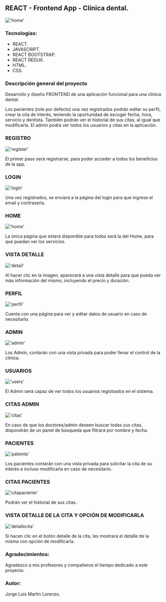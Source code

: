 ## REACT - Frontend App - Clínica dental.

!['home'](./img/home.png)

### Tecnologías:

+ REACT.
+ JAVASCRIPT.
+ REACT BOOTSTRAP.
+ REACT REDUX.
+ HTML.
+ CSS.

### Descripción general del proyecto 

Desarrollo y diseño FRONTEND de una aplicación funcional para una clínica dental.

Los pacientes (role por defecto) una vez registrados podrán editar su perfil, crear la cita de interés, teniendo la oportunidad de escoger fecha, hora, servicio y dentista. También podrán ver el historial de sus citas, al igual que modificarla. El admin podrá ver todos los usuarios y citas en la aplicación.

### REGISTRO

!['register'](./img/register.png)

El primer paso será registrarse, para poder acceder a todos los beneficios de la app.

### LOGIN

!['login'](./img/login.png)

Una vez registrados, se enviará a la página del login para que ingrese el email y contraseña.

### HOME

!['home'](./img/home.png)

La única página que estará disponible para todos será la del Home, para que puedan ver los servicios.

### VISTA DETALLE

!['detail'](./img/detail.png)

Al hacer clic en la imagen, aparecerá a una vista detalle para que pueda ver más información del mismo, incluyendo el precio y duración.

### PERFIL

!['perfil'](./img/perfil.png)

Cuenta con una página para ver y editar datos de usuario en caso de necesitarlo.

### ADMIN

!['admin'](./img/admin.png)

Los Admin, contarán con una vista privada para poder llevar el control de la clínica.

### USUARIOS

!['users'](./img/users.png)

El Admin será capaz de ver todos los usuarios registrados en el sistema.

### CITAS ADMIN

!['citas'](./img/citas.png)

En caso de que los doctores/admin deseen buscar todas sus citas, dispondrán de un panel de búsqueda que filtrará por nombre y fecha.

### PACIENTES

!['patients'](./img/patients.png)

Los pacientes contarán con una vista privada para solicitar la cita de su interés e incluso modificarla en caso de necesitarlo.

### CITAS PACIENTES

!['citapaciente'](./img/citapaciente.png)

Podrán ver el historial de sus citas.

### VISTA DETALLE DE LA CITA Y OPCIÓN DE MODIFICARLA

!['detallecita'](./img/detallecita.png)

Si hacen clic en el botón detalle de la cita, les mostrará el detalle de la misma con opción de modificarla.

### Agradecimientos:

Agradezco a mis profesores y compañeros el tiempo dedicado a este proyecto.

### Autor:
Jorge Luis Martin Lorenzo.
